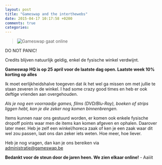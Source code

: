 ```yaml
---
layout: post
title: "Gameswap and the interthewebs"
date: 2015-04-17 10:17:58 +0200
comments: true
categories: 
---
```


>![Gameswap gaat online](https://i.imgflip.com/k9knk.jpg)


DO NOT PANIC!

Credits blijven natuurlijk geldig, enkel de fysische winkel verdwijnt.

**Gameswap HQ is op 25 april voor de laatste dag open.  Laatste week 10% korting op alles**

Ik moet eerlijkheidshalve toegeven dat ik het wel ga missen om met jullie te staan 
zeveren in de winkel.  I had some crazy good times en heb er ook deftige vrienden aan overgehouden.


*Als je nog een voorraadje games, films (DVD/Blu-Ray), boeken of strips liggen hebt,
kan je die zeker nog komen binnenbrengen.*


Items kunnen naar ons gestuurd worden, er komen ook enkele fysische dropoff points
waar men de items kan komen afgeven en ophalen.  Daarover later meer.
Heb je zelf een winkel/horeca zaak of ken je een zaak waar dit wel zou passen, 
laat ons dan zeker iets weten.  Hoe meer, hoe liever.


Heb je nog vragen, dan kan je ons bereiken via administratie@gameswap.be


**Bedankt voor de steun door de jaren heen.  We zien elkaar online!** - Aaiiit

